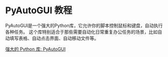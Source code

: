 # PyAutoGUI 教程

<show-structure depth="2"/>

PyAutoGUI是一个强大的Python库，它允许你的脚本控制鼠标和键盘，自动执行各种任务。
这个库特别适合于那些需要自动化日常重复办公任务的场景，比如自动填写表格、自动点击界面、自动移动文件等。


<seealso>
<category ref="ref_docs">
    <a href="https://mp.weixin.qq.com/s/KyTnTXJFgqA8heDEZbuE_A">强大的 Python 库: PyAutoGUI</a>
</category>
<category ref="ref_github">
</category>
<category ref="ref_issues"></category>
<category ref="ref_hf"></category>
<category ref="ref_ms"></category>
</seealso>